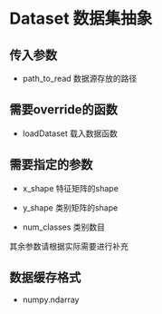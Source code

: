 # Dataset 数据集抽象
## 传入参数
* path_to_read 数据源存放的路径

## 需要override的函数
* loadDataset 载入数据函数

## 需要指定的参数
* x_shape 特征矩阵的shape

* y_shape 类别矩阵的shape

* num_classes 类别数目

其余参数请根据实际需要进行补充

## 数据缓存格式
* numpy.ndarray

